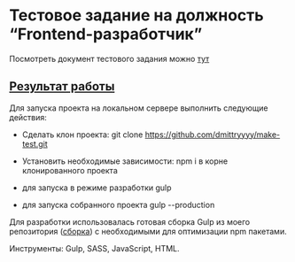 <h1>Тестовое задание на должность “Frontend-разработчик”</h1>

 Посмотреть документ тестового задания можно <a href="https://docs.google.com/document/d/1n2HXwJYck6sGK5_9Cas-1jERbJLiT-BUTPDK0WNfvIU/edit">тут</a>

<a href="https://dmittryyyy.github.io/make-test/">Результат работы</a>
----------------------------------------------------------------------------------------------------------------------------------------------------

Для запуска проекта на локальном сервере выполнить следующие действия:

- Сделать клон проекта:
git clone https://github.com/dmittryyyy/make-test.git

- Установить необходимые зависимости:
npm i в корне клонированного проекта

- для запуска в режиме разработки gulp
- для запуска собранного проекта gulp --production

Для разработки использовалась готовая сборка Gulp из моего репозитория (<a href="https://github.com/dmittryyyy/gulp-starter">сборка</a>) с необходимыми для оптимизации npm пакетами.

Инструменты: Gulp, SASS, JavaScript, HTML.

